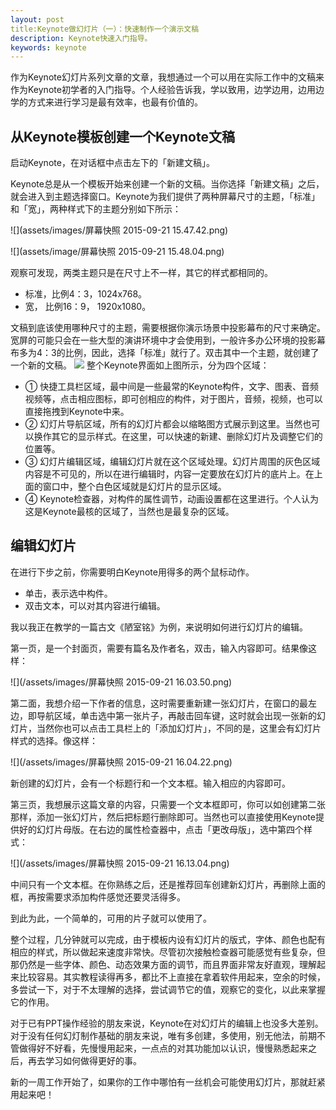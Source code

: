 ```yaml
---
layout: post
title:Keynote做幻灯片（一）：快速制作一个演示文稿
description: Keynote快速入门指导。
keywords: keynote
---
```

作为Keynote幻灯片系列文章的文章，我想通过一个可以用在实际工作中的文稿来作为Keynote初学者的入门指导。个人经验告诉我，学以致用，边学边用，边用边学的方式来进行学习是最有效率，也最有价值的。

## 从Keynote模板创建一个Keynote文稿
启动Keynote，在对话框中点击左下的「新建文稿」。

Keynote总是从一个模板开始来创建一个新的文稿。当你选择「新建文稿」之后，就会进入到主题选择窗口。Keynote为我们提供了两种屏幕尺寸的主题，「标准」和「宽」，两种样式下的主题分别如下所示：

![](assets/images/屏幕快照 2015-09-21 15.47.42.png)

![](assets/image/屏幕快照 2015-09-21 15.48.04.png)

观察可发现，两类主题只是在尺寸上不一样，其它的样式都相同的。

- 标准，比例4：3，1024x768。
- 宽， 比例16：9， 1920x1080。

文稿到底该使用哪种尺寸的主题，需要根据你演示场景中投影幕布的尺寸来确定。宽屏的可能只会在一些大型的演讲环境中才会使用到，一般许多办公环境的投影幕布多为4：3的比例，因此，选择「标准」就行了。双击其中一个主题，就创建了一个新的文稿。
![](assets/image/界面.png)
整个Keynote界面如上图所示，分为四个区域：

- ① 快捷工具栏区域，最中间是一些最常的Keynote构件，文字、图表、音频视频等，点击相应图标，即可创相应的构件，对于图片，音频，视频，也可以直接拖拽到Keynote中来。
- ②  幻灯片导航区域，所有的幻灯片都会以缩略图方式展示到这里。当然也可以换作其它的显示样式。在这里，可以快速的新建、删除幻灯片及调整它们的位置等。
- ③ 幻灯片编辑区域，编辑幻灯片就在这个区域处理。幻灯片周围的灰色区域内容是不可见的，所以在进行编辑时，内容一定要放在幻灯片的底片上。在上面的窗口中，整个白色区域就是幻灯片的显示区域。
- ④ Keynote检查器，对构件的属性调节，动画设置都在这里进行。个人认为这是Keynote最核的区域了，当然也是最复杂的区域。

## 编辑幻灯片
在进行下步之前，你需要明白Keynote用得多的两个鼠标动作。
- 单击，表示选中构件。
- 双击文本，可以对其内容进行编辑。

我以我正在教学的一篇古文《陋室铭》为例，来说明如何进行幻灯片的编辑。

第一页，是一个封面页，需要有篇名及作者名，双击，输入内容即可。结果像这样：

![](/assets/images/屏幕快照 2015-09-21 16.03.50.png)

第二面，我想介绍一下作者的信息，这时需要重新建一张幻灯片，在窗口的最左边，即导航区域，单击选中第一张片子，再敲击回车键，这时就会出现一张新的幻灯片，当然你也可以点击工具栏上的「添加幻灯片」，不同的是，这里会有幻灯片样式的选择。像这样：

![](/assets/images/屏幕快照 2015-09-21 16.04.22.png)

新创建的幻灯片，会有一个标题行和一个文本框。输入相应的内容即可。

第三页，我想展示这篇文章的内容，只需要一个文本框即可，你可以如创建第二张那样，添加一张幻灯片，然后把标题行删除即可。当然也可以直接使用Keynote提供好的幻灯片母版。在右边的属性检查器中，点击「更改母版」，选中第四个样式：

![](/assets/images/屏幕快照 2015-09-21 16.13.04.png)

中间只有一个文本框。在你熟练之后，还是推荐回车创建新幻灯片，再删除上面的框，再按需要求添加构件感觉还要灵活得多。

到此为此，一个简单的，可用的片子就可以使用了。

整个过程，几分钟就可以完成，由于模板内设有幻灯片的版式，字体、颜色也配有相应的样式，所以做起来速度非常快。尽管初次接触检查器可能感觉有些复杂，但那仍然是一些字体、颜色、动态效果方面的调节，而且界面非常友好直观，理解起来比较容易。其实教程读得再多，都比不上直接在拿着软件用起来，空余的时候，多尝试一下，对于不太理解的选择，尝试调节它的值，观察它的变化，以此来掌握它的作用。

对于已有PPT操作经验的朋友来说，Keynote在对幻灯片的编辑上也没多大差别。对于没有任何幻灯制作基础的朋友来说，唯有多创建，多使用，别无他法，前期不管做得好不好看，先慢慢用起来，一点点的对其功能加以认识，慢慢熟悉起来之后，再去学习如何做得更好的事。

新的一周工作开始了，如果你的工作中哪怕有一丝机会可能使用幻灯片，那就赶紧用起来吧！

